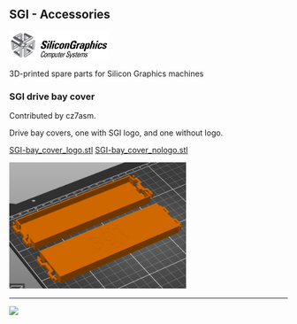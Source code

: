 ## SGI - Accessories

<img src="https://github.com/flexion-unity/SGI-3DPrint/raw/main/img/SGI-Logo.png" width="180">

3D-printed spare parts for Silicon Graphics machines

### SGI drive bay cover

Contributed by cz7asm.

Drive bay covers, one with SGI logo, and one without logo.

[SGI-bay_cover_logo.stl](SGI-bay_cover_logo.stl)
[SGI-bay_cover_nologo.stl](SGI-bay_cover_nologo.stl)


<img src="https://raw.githubusercontent.com/flexion-unity/SGI-3DPrint/main/accessories/drive-bay-cover/print.png" width="320">


<hr><img src="https://www.flexion.ch/cdn/img/flexion.svg" width="120">
